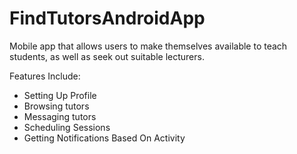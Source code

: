 # FindTutorsAndroidApp
Mobile app that allows users to make themselves available to teach students, as well as seek out suitable lecturers. 

Features Include:

 - Setting Up Profile
 -  Browsing tutors
 -  Messaging tutors
 -  Scheduling Sessions 
 - Getting Notifications Based On Activity
